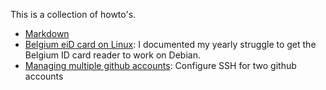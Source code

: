 This is a collection of howto's.

* [Markdown](markdown.md)
* [Belgium eiD card on Linux](eid-howto.md): I documented my yearly struggle to get the Belgium ID card reader to work on Debian.
* [Managing multiple github accounts](multiple-github-accounts.md): Configure SSH for two github accounts
